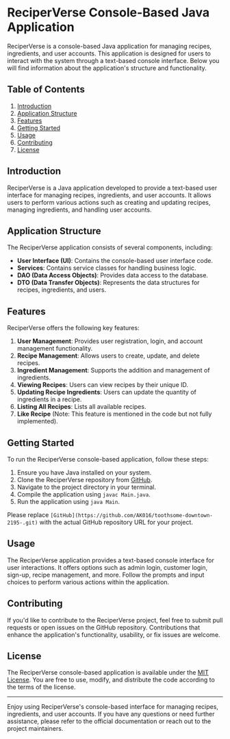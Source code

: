 # ReciperVerse Console-Based Java Application

ReciperVerse is a console-based Java application for managing recipes, ingredients, and user accounts. This application is designed for users to interact with the system through a text-based console interface. Below you will find information about the application's structure and functionality.

## Table of Contents
1. [Introduction](#introduction)
2. [Application Structure](#application-structure)
3. [Features](#features)
4. [Getting Started](#getting-started)
5. [Usage](#usage)
6. [Contributing](#contributing)
7. [License](#license)

## Introduction

ReciperVerse is a Java application developed to provide a text-based user interface for managing recipes, ingredients, and user accounts. It allows users to perform various actions such as creating and updating recipes, managing ingredients, and handling user accounts.

## Application Structure

The ReciperVerse application consists of several components, including:

- **User Interface (UI)**: Contains the console-based user interface code.
- **Services**: Contains service classes for handling business logic.
- **DAO (Data Access Objects)**: Provides data access to the database.
- **DTO (Data Transfer Objects)**: Represents the data structures for recipes, ingredients, and users.

## Features

ReciperVerse offers the following key features:

1. **User Management**: Provides user registration, login, and account management functionality.
2. **Recipe Management**: Allows users to create, update, and delete recipes.
3. **Ingredient Management**: Supports the addition and management of ingredients.
4. **Viewing Recipes**: Users can view recipes by their unique ID.
5. **Updating Recipe Ingredients**: Users can update the quantity of ingredients in a recipe.
6. **Listing All Recipes**: Lists all available recipes.
7. **Like Recipe** (Note: This feature is mentioned in the code but not fully implemented).

## Getting Started

To run the ReciperVerse console-based application, follow these steps:

1. Ensure you have Java installed on your system.
2. Clone the ReciperVerse repository from [GitHub](https://github.com/your-repo-url).
3. Navigate to the project directory in your terminal.
4. Compile the application using `javac Main.java`.
5. Run the application using `java Main`.

Please replace `[GitHub](https://github.com/AK016/toothsome-downtown-2195-.git)` with the actual GitHub repository URL for your project.

## Usage

The ReciperVerse application provides a text-based console interface for user interactions. It offers options such as admin login, customer login, sign-up, recipe management, and more. Follow the prompts and input choices to perform various actions within the application.

## Contributing

If you'd like to contribute to the ReciperVerse project, feel free to submit pull requests or open issues on the GitHub repository. Contributions that enhance the application's functionality, usability, or fix issues are welcome.

## License

The ReciperVerse console-based application is available under the [MIT License](LICENSE). You are free to use, modify, and distribute the code according to the terms of the license.

---

Enjoy using ReciperVerse's console-based interface for managing recipes, ingredients, and user accounts. If you have any questions or need further assistance, please refer to the official documentation or reach out to the project maintainers.

